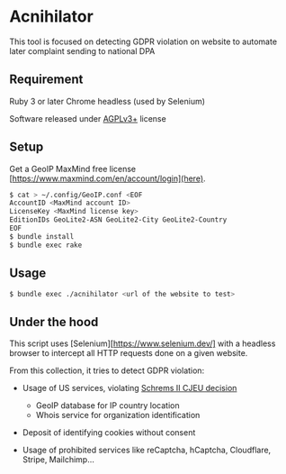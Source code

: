 # Acnihilator

This tool is focused on detecting GDPR violation on website to automate later
complaint sending to national DPA

## Requirement

Ruby 3 or later
Chrome headless (used by Selenium)

Software released under [AGPLv3+](https://www.gnu.org/licenses/agpl-3.0.html) license

## Setup

Get a GeoIP MaxMind free license [https://www.maxmind.com/en/account/login](here).

```bash
$ cat > ~/.config/GeoIP.conf <EOF
AccountID <MaxMind account ID>
LicenseKey <MaxMind license key>
EditionIDs GeoLite2-ASN GeoLite2-City GeoLite2-Country
EOF
$ bundle install
$ bundle exec rake
```

## Usage

```bash
$ bundle exec ./acnihilator <url of the website to test>
```

## Under the hood

This script uses [Selenium][https://www.selenium.dev/] with a headless browser
to intercept all HTTP requests done on a given website.

From this collection, it tries to detect GDPR violation:

  - Usage of US services, violating [Schrems II CJEU decision](https://curia.europa.eu/juris/liste.jsf?num=C-311/18)
    - GeoIP database for IP country location
    - Whois service for organization identification
  
  - Deposit of identifying cookies without consent

  - Usage of prohibited services like reCaptcha, hCaptcha, Cloudflare, Stripe, Mailchimp…
